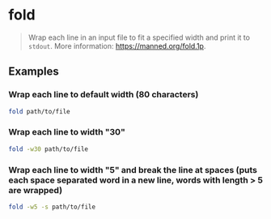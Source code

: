 # fold

> Wrap each line in an input file to fit a specified width and print it to `stdout`. More information: <https://manned.org/fold.1p>.

## Examples

### Wrap each line to default width (80 characters)

```bash
fold path/to/file
```

### Wrap each line to width "30"

```bash
fold -w30 path/to/file
```

### Wrap each line to width "5" and break the line at spaces (puts each space separated word in a new line, words with length > 5 are wrapped)

```bash
fold -w5 -s path/to/file
```
